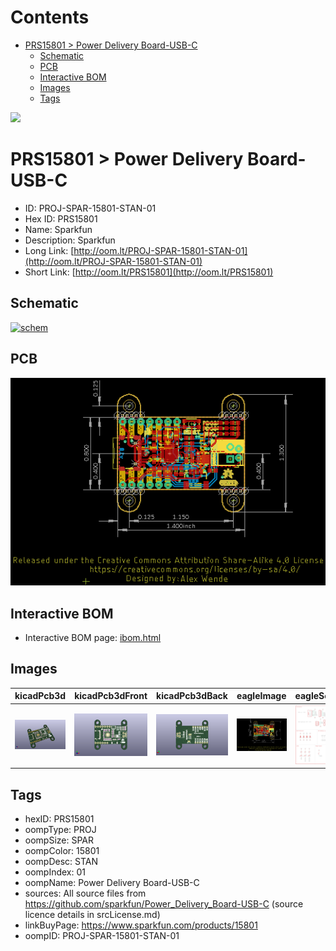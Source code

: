 



Contents
========

* [PRS15801 > Power Delivery Board-USB-C](#prs15801--power-delivery-board-usb-c)
	* [Schematic](#schematic)
	* [PCB](#pcb)
	* [Interactive BOM](#interactive-bom)
	* [Images](#images)
	* [Tags](#tags)
  
![][im]
# PRS15801 > Power Delivery Board-USB-C

- ID: PROJ-SPAR-15801-STAN-01
- Hex ID: PRS15801
- Name: Sparkfun
- Description: Sparkfun
- Long Link: [http://oom.lt/PROJ-SPAR-15801-STAN-01](http://oom.lt/PROJ-SPAR-15801-STAN-01)
- Short Link: [http://oom.lt/PRS15801](http://oom.lt/PRS15801)

## Schematic
  
[![schem](eagleSchemImage.png)](eagleSchemImage.png)
## PCB
  
[![pcb](eagleImage.png)](eagleImage.png)
## Interactive BOM

- Interactive BOM page: [ibom.html](https://htmlpreview.github.io/?https://github.com/oomlout/oomlout_OOMP_projects/blob/main/PROJ-SPAR-15801-STAN-01/kicad/bom/ibom.html)

## Images
  
  

|kicadPcb3d|kicadPcb3dFront|kicadPcb3dBack|eagleImage|eagleSchemImage|
| :---: | :---: | :---: | :---: | :---: |
|[![kicadPcb3d](kicadPcb3d_140.png)](kicadPcb3d.png)|[![kicadPcb3dFront](kicadPcb3dFront_140.png)](kicadPcb3dFront.png)|[![kicadPcb3dBack](kicadPcb3dBack_140.png)](kicadPcb3dBack.png)|[![eagleImage](eagleImage_140.png)](eagleImage.png)|[![eagleSchemImage](eagleSchemImage_140.png)](eagleSchemImage.png)|

## Tags

- hexID: PRS15801
- oompType: PROJ
- oompSize: SPAR
- oompColor: 15801
- oompDesc: STAN
- oompIndex: 01
- oompName: Power Delivery Board-USB-C
- sources: All source files from https://github.com/sparkfun/Power_Delivery_Board-USB-C (source licence details in srcLicense.md)
- linkBuyPage: https://www.sparkfun.com/products/15801
- oompID: PROJ-SPAR-15801-STAN-01



[im]: kicadPcb3d_450.png
